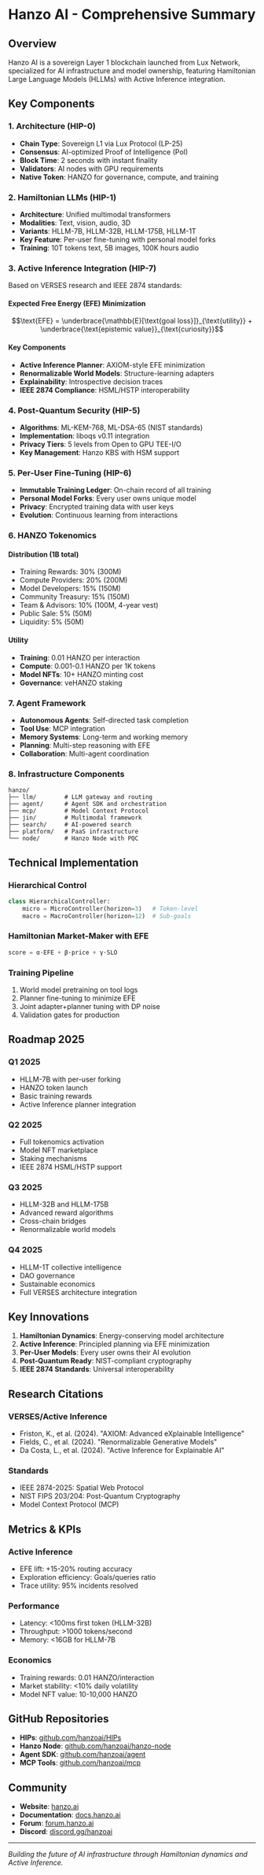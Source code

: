 # Hanzo AI - Comprehensive Summary

## Overview
Hanzo AI is a sovereign Layer 1 blockchain launched from Lux Network, specialized for AI infrastructure and model ownership, featuring Hamiltonian Large Language Models (HLLMs) with Active Inference integration.

## Key Components

### 1. Architecture (HIP-0)
- **Chain Type**: Sovereign L1 via Lux Protocol (LP-25)
- **Consensus**: AI-optimized Proof of Intelligence (PoI)
- **Block Time**: 2 seconds with instant finality
- **Validators**: AI nodes with GPU requirements
- **Native Token**: HANZO for governance, compute, and training

### 2. Hamiltonian LLMs (HIP-1)
- **Architecture**: Unified multimodal transformers
- **Modalities**: Text, vision, audio, 3D
- **Variants**: HLLM-7B, HLLM-32B, HLLM-175B, HLLM-1T
- **Key Feature**: Per-user fine-tuning with personal model forks
- **Training**: 10T tokens text, 5B images, 100K hours audio

### 3. Active Inference Integration (HIP-7)
Based on VERSES research and IEEE 2874 standards:

#### Expected Free Energy (EFE) Minimization
$$\text{EFE} = \underbrace{\mathbb{E}[\text{goal loss}]}_{\text{utility}} + \underbrace{\text{epistemic value}}_{\text{curiosity}}$$

#### Key Components
- **Active Inference Planner**: AXIOM-style EFE minimization
- **Renormalizable World Models**: Structure-learning adapters
- **Explainability**: Introspective decision traces
- **IEEE 2874 Compliance**: HSML/HSTP interoperability

### 4. Post-Quantum Security (HIP-5)
- **Algorithms**: ML-KEM-768, ML-DSA-65 (NIST standards)
- **Implementation**: liboqs v0.11 integration
- **Privacy Tiers**: 5 levels from Open to GPU TEE-I/O
- **Key Management**: Hanzo KBS with HSM support

### 5. Per-User Fine-Tuning (HIP-6)
- **Immutable Training Ledger**: On-chain record of all training
- **Personal Model Forks**: Every user owns unique model
- **Privacy**: Encrypted training data with user keys
- **Evolution**: Continuous learning from interactions

### 6. HANZO Tokenomics

#### Distribution (1B total)
- Training Rewards: 30% (300M)
- Compute Providers: 20% (200M)
- Model Developers: 15% (150M)
- Community Treasury: 15% (150M)
- Team & Advisors: 10% (100M, 4-year vest)
- Public Sale: 5% (50M)
- Liquidity: 5% (50M)

#### Utility
- **Training**: 0.01 HANZO per interaction
- **Compute**: 0.001-0.1 HANZO per 1K tokens
- **Model NFTs**: 10+ HANZO minting cost
- **Governance**: veHANZO staking

### 7. Agent Framework
- **Autonomous Agents**: Self-directed task completion
- **Tool Use**: MCP integration
- **Memory Systems**: Long-term and working memory
- **Planning**: Multi-step reasoning with EFE
- **Collaboration**: Multi-agent coordination

### 8. Infrastructure Components

```
hanzo/
├── llm/        # LLM gateway and routing
├── agent/      # Agent SDK and orchestration
├── mcp/        # Model Context Protocol
├── jin/        # Multimodal framework
├── search/     # AI-powered search
├── platform/   # PaaS infrastructure
└── node/       # Hanzo Node with PQC
```

## Technical Implementation

### Hierarchical Control
```python
class HierarchicalController:
    micro = MicroController(horizon=3)   # Token-level
    macro = MacroController(horizon=12)  # Sub-goals
```

### Hamiltonian Market-Maker with EFE
```python
score = α·EFE + β·price + γ·SLO
```

### Training Pipeline
1. World model pretraining on tool logs
2. Planner fine-tuning to minimize EFE
3. Joint adapter+planner tuning with DP noise
4. Validation gates for production

## Roadmap 2025

### Q1 2025
- HLLM-7B with per-user forking
- HANZO token launch
- Basic training rewards
- Active Inference planner integration

### Q2 2025
- Full tokenomics activation
- Model NFT marketplace
- Staking mechanisms
- IEEE 2874 HSML/HSTP support

### Q3 2025
- HLLM-32B and HLLM-175B
- Advanced reward algorithms
- Cross-chain bridges
- Renormalizable world models

### Q4 2025
- HLLM-1T collective intelligence
- DAO governance
- Sustainable economics
- Full VERSES architecture integration

## Key Innovations

1. **Hamiltonian Dynamics**: Energy-conserving model architecture
2. **Active Inference**: Principled planning via EFE minimization
3. **Per-User Models**: Every user owns their AI evolution
4. **Post-Quantum Ready**: NIST-compliant cryptography
5. **IEEE 2874 Standards**: Universal interoperability

## Research Citations

### VERSES/Active Inference
- Friston, K., et al. (2024). "AXIOM: Advanced eXplainable Intelligence"
- Fields, C., et al. (2024). "Renormalizable Generative Models"
- Da Costa, L., et al. (2024). "Active Inference for Explainable AI"

### Standards
- IEEE 2874-2025: Spatial Web Protocol
- NIST FIPS 203/204: Post-Quantum Cryptography
- Model Context Protocol (MCP)

## Metrics & KPIs

### Active Inference
- EFE lift: +15-20% routing accuracy
- Exploration efficiency: Goals/queries ratio
- Trace utility: 95% incidents resolved

### Performance
- Latency: <100ms first token (HLLM-32B)
- Throughput: >1000 tokens/second
- Memory: <16GB for HLLM-7B

### Economics
- Training rewards: 0.01 HANZO/interaction
- Market stability: <10% daily volatility
- Model NFT value: 10-10,000 HANZO

## GitHub Repositories
- **HIPs**: [github.com/hanzoai/HIPs](https://github.com/hanzoai/HIPs)
- **Hanzo Node**: [github.com/hanzoai/hanzo-node](https://github.com/hanzoai/hanzo-node)
- **Agent SDK**: [github.com/hanzoai/agent](https://github.com/hanzoai/agent)
- **MCP Tools**: [github.com/hanzoai/mcp](https://github.com/hanzoai/mcp)

## Community
- **Website**: [hanzo.ai](https://hanzo.ai)
- **Documentation**: [docs.hanzo.ai](https://docs.hanzo.ai)
- **Forum**: [forum.hanzo.ai](https://forum.hanzo.ai)
- **Discord**: [discord.gg/hanzoai](https://discord.gg/hanzoai)

---

*Building the future of AI infrastructure through Hamiltonian dynamics and Active Inference.*